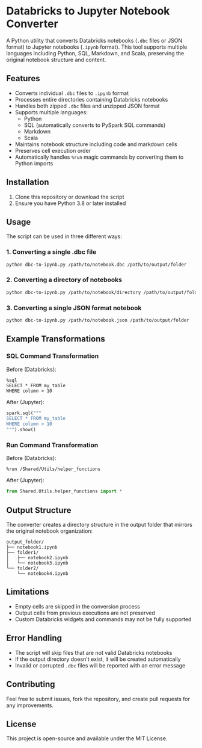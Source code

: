 # Databricks to Jupyter Notebook Converter

A Python utility that converts Databricks notebooks (`.dbc` files or JSON format) to Jupyter notebooks (`.ipynb` format). This tool supports multiple languages including Python, SQL, Markdown, and Scala, preserving the original notebook structure and content.

## Features

- Converts individual `.dbc` files to `.ipynb` format
- Processes entire directories containing Databricks notebooks
- Handles both zipped `.dbc` files and unzipped JSON format
- Supports multiple languages:
  - Python
  - SQL (automatically converts to PySpark SQL commands)
  - Markdown
  - Scala
- Maintains notebook structure including code and markdown cells
- Preserves cell execution order
- Automatically handles `%run` magic commands by converting them to Python imports

## Installation

1. Clone this repository or download the script
2. Ensure you have Python 3.8 or later installed

## Usage

The script can be used in three different ways:

### 1. Converting a single .dbc file

```bash
python dbc-to-ipynb.py /path/to/notebook.dbc /path/to/output/folder
```

### 2. Converting a directory of notebooks

```bash
python dbc-to-ipynb.py /path/to/notebook/directory /path/to/output/folder
```

### 3. Converting a single JSON format notebook

```bash
python dbc-to-ipynb.py /path/to/notebook.json /path/to/output/folder
```

## Example Transformations

### SQL Command Transformation
Before (Databricks):
```
%sql
SELECT * FROM my_table
WHERE column > 10
```

After (Jupyter):
```python
spark.sql("""
SELECT * FROM my_table
WHERE column > 10
""").show()
```

### Run Command Transformation
Before (Databricks):
```
%run /Shared/Utils/helper_functions
```

After (Jupyter):
```python
from Shared.Utils.helper_functions import *
```

## Output Structure

The converter creates a directory structure in the output folder that mirrors the original notebook organization:

```
output_folder/
├── notebook1.ipynb
├── folder1/
│   ├── notebook2.ipynb
│   └── notebook3.ipynb
└── folder2/
    └── notebook4.ipynb
```

## Limitations

- Empty cells are skipped in the conversion process
- Output cells from previous executions are not preserved
- Custom Databricks widgets and commands may not be fully supported

## Error Handling

- The script will skip files that are not valid Databricks notebooks
- If the output directory doesn't exist, it will be created automatically
- Invalid or corrupted `.dbc` files will be reported with an error message

## Contributing

Feel free to submit issues, fork the repository, and create pull requests for any improvements.

## License

This project is open-source and available under the MIT License.
